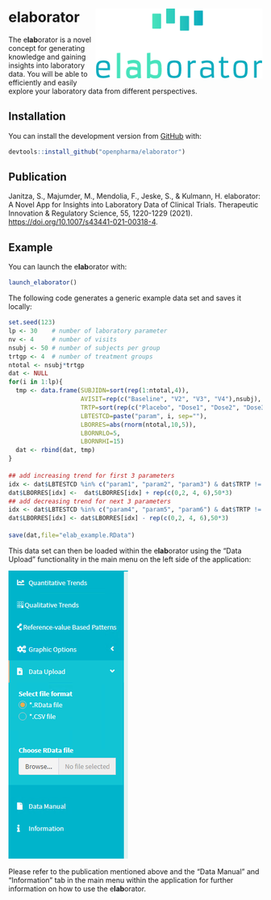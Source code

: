 
# e**lab**orator <a href='https://github.com/openpharma/elaborator'><img src='man/figures/eLaborator_logo.png' align="right" height="139" /></a>

The e**lab**orator is a novel concept for generating knowledge and
gaining insights into laboratory data. You will be able to efficiently
and easily explore your laboratory data from different perspectives.

## Installation

You can install the development version from
[GitHub](https://github.com/) with:

``` r
devtools::install_github("openpharma/elaborator")
```

## Publication

Janitza, S., Majumder, M., Mendolia, F., Jeske, S., & Kulmann, H.
elaborator: A Novel App for Insights into Laboratory Data of Clinical
Trials. Therapeutic Innovation & Regulatory Science, 55, 1220-1229
(2021). <https://doi.org/10.1007/s43441-021-00318-4>.

## Example

You can launch the e**lab**orator with:

``` r
launch_elaborator()
```

The following code generates a generic example data set and saves it
locally:

``` r
set.seed(123)
lp <- 30    # number of laboratory parameter
nv <- 4     # number of visits
nsubj <- 50 # number of subjects per group
trtgp <- 4  # number of treatment groups
ntotal <- nsubj*trtgp
dat <- NULL
for(i in 1:lp){
  tmp <- data.frame(SUBJIDN=sort(rep(1:ntotal,4)),
                    AVISIT=rep(c("Baseline", "V2", "V3", "V4"),nsubj),
                    TRTP=sort(rep(c("Placebo", "Dose1", "Dose2", "Dose3"),ntotal)),
                    LBTESTCD=paste("param", i, sep=""),
                    LBORRES=abs(rnorm(ntotal,10,5)),
                    LBORNRLO=5,
                    LBORNRHI=15)
  dat <- rbind(dat, tmp)
}

## add increasing trend for first 3 parameters
idx <- dat$LBTESTCD %in% c("param1", "param2", "param3") & dat$TRTP != "Placebo"
dat$LBORRES[idx] <-  dat$LBORRES[idx] + rep(c(0,2, 4, 6),50*3)
## add decreasing trend for next 3 parameters
idx <- dat$LBTESTCD %in% c("param4", "param5", "param6") & dat$TRTP != "Placebo"
dat$LBORRES[idx] <- dat$LBORRES[idx] - rep(c(0,2, 4, 6),50*3)

save(dat,file="elab_example.RData")
```

This data set can then be loaded within the e**lab**orator using the
“Data Upload” functionality in the main menu on the left side of the
application:

<img src='man/figures/data_upload.png'/>

Please refer to the publication mentioned above and the “Data Manual”
and “Information” tab in the main menu within the application for
further information on how to use the e**lab**orator.
